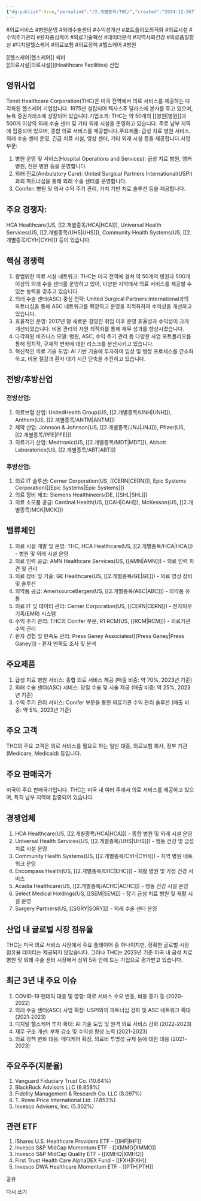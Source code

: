 ```yaml
---
{"dg-publish":true,"permalink":"/2.개별종목/THC/","created":"2024-12-26T22:20:35.045+09:00","updated":"2025-07-29T21:37:05.272+09:00"}
---
```


#의료서비스 #병원운영 #외래수술센터 #수익성개선 #포트폴리오최적화 #의료시설 #수익주기관리 #환자중심케어 #의료기술혁신 #데이터분석 #지역사회건강 #의료품질향상 #디지털헬스케어 #의료보험 #의료정책 #헬스케어 #병원 

[[헬스케어\|헬스케어]] 섹터  
[[의료시설\|의료시설]](Healthcare Facilities) 산업

## 영위사업

Tenet Healthcare Corporation(THC)은 미국 전역에서 의료 서비스를 제공하는 다각화된 헬스케어 기업입니다. 1975년 설립되어 텍사스주 달라스에 본사를 두고 있으며, 뉴욕 증권거래소에 상장되어 있습니다.기업소개: THC는 약 50개의 [[병원\|병원]]과 500개 이상의 외래 수술 센터 및 기타 외래 시설을 운영하고 있습니다. 주로 남부 지역에 집중되어 있으며, 종합 의료 서비스를 제공합니다.주요제품: 급성 치료 병원 서비스, 외래 수술 센터 운영, 긴급 치료 시설, 영상 센터, 기타 외래 시설 등을 제공합니다.사업부문:

1. 병원 운영 및 서비스(Hospital Operations and Services): 급성 치료 병원, 앵커 병원, 전문 병원 등을 운영합니다.
2. 외래 진료(Ambulatory Care): United Surgical Partners International(USPI)과의 파트너십을 통해 외래 수술 센터를 운영합니다.
3. Conifer: 병원 및 의사 수익 주기 관리, 가치 기반 치료 솔루션 등을 제공합니다.

## 주요 경쟁자: 

HCA Healthcare(US, [[2.개별종목/HCA\|HCA]]), Universal Health Services(US, [[2.개별종목/UHS\|UHS]]), Community Health Systems(US, [[2.개별종목/CYH\|CYH]]) 등이 있습니다.

## 핵심 경쟁력

1. 광범위한 의료 시설 네트워크: THC는 미국 전역에 걸쳐 약 50개의 병원과 500개 이상의 외래 수술 센터를 운영하고 있어, 다양한 지역에서 의료 서비스를 제공할 수 있는 능력을 갖추고 있습니다.
2. 외래 수술 센터(ASC) 중심 전략: United Surgical Partners International과의 파트너십을 통해 ASC 네트워크를 확장하고 운영을 최적화하여 수익성을 개선하고 있습니다.
3. 효율적인 운영: 2017년 말 새로운 경영진 취임 이후 운영 효율성과 수익성이 크게 개선되었습니다. 비용 관리와 자원 최적화를 통해 재무 성과를 향상시켰습니다.
4. 다각화된 비즈니스 모델: 병원, ASC, 수익 주기 관리 등 다양한 사업 포트폴리오를 통해 정치적, 규제적 변화에 대한 리스크를 분산시키고 있습니다.
5. 혁신적인 의료 기술 도입: AI 기반 기술에 투자하여 임상 및 행정 프로세스를 간소화하고, 비용 절감과 환자 대기 시간 단축을 추진하고 있습니다.

## 전방/후방산업

### 전방산업:

1. 의료보험 산업: UnitedHealth Group(US, [[2.개별종목/UNH\|UNH]]), Anthem(US, [[2.개별종목/ANTM\|ANTM]])
2. 제약 산업: Johnson & Johnson(US, [[2.개별종목/JNJ\|JNJ]]), Pfizer(US, [[2.개별종목/PFE\|PFE]])
3. 의료기기 산업: Medtronic(US, [[2.개별종목/MDT\|MDT]]), Abbott Laboratories(US, [[2.개별종목/ABT\|ABT]])

### 후방산업:

1. 의료 IT 솔루션: Cerner Corporation(US, [[CERN\|CERN]]), Epic Systems Corporation([[Epic Systems\|Epic Systems]])
2. 의료 장비 제조: Siemens Healthineers(DE, [[SHL\|SHL]])
3. 의료 소모품 공급: Cardinal Health(US, [[CAH\|CAH]]), McKesson(US, [[2.개별종목/MCK\|MCK]])

## 밸류체인

1. 의료 시설 개발 및 운영: THC, HCA Healthcare(US, [[2.개별종목/HCA\|HCA]]) - 병원 및 외래 시설 운영
2. 의료 인력 공급: AMN Healthcare Services(US, [[AMN\|AMN]]) - 의료 인력 파견 및 관리
3. 의료 장비 및 기술: GE Healthcare(US, [[2.개별종목/GE\|GE]]) - 의료 영상 장비 및 솔루션
4. 의약품 공급: AmerisourceBergen(US, [[2.개별종목/ABC\|ABC]]) - 의약품 유통
5. 의료 IT 및 데이터 관리: Cerner Corporation(US, [[CERN\|CERN]]) - 전자의무기록(EMR) 시스템
6. 수익 주기 관리: THC의 Conifer 부문, R1 RCM(US, [[RCM\|RCM]]) - 의료기관 수익 관리
7. 환자 경험 및 만족도 관리: Press Ganey Associates([[Press Ganey\|Press Ganey]]) - 환자 만족도 조사 및 분석

## 주요제품

1. 급성 치료 병원 서비스: 종합 의료 서비스 제공 (매출 비중: 약 70%, 2023년 기준)
2. 외래 수술 센터(ASC) 서비스: 당일 수술 및 시술 제공 (매출 비중: 약 25%, 2023년 기준)
3. 수익 주기 관리 서비스: Conifer 부문을 통한 의료기관 수익 관리 솔루션 (매출 비중: 약 5%, 2023년 기준)

## 주요 고객

THC의 주요 고객은 의료 서비스를 필요로 하는 일반 대중, 의료보험 회사, 정부 기관(Medicare, Medicaid) 등입니다.

## 주요 판매국가

미국이 주요 판매국가입니다. THC는 미국 내 여러 주에서 의료 서비스를 제공하고 있으며, 특히 남부 지역에 집중되어 있습니다.

## 경쟁업체

1. HCA Healthcare(US, [[2.개별종목/HCA\|HCA]]) - 종합 병원 및 외래 시설 운영
2. Universal Health Services(US, [[2.개별종목/UHS\|UHS]]) - 행동 건강 및 급성 치료 시설 운영
3. Community Health Systems(US, [[2.개별종목/CYH\|CYH]]) - 지역 병원 네트워크 운영
4. Encompass Health(US, [[2.개별종목/EHC\|EHC]]) - 재활 병원 및 가정 건강 서비스
5. Acadia Healthcare(US, [[2.개별종목/ACHC\|ACHC]]) - 행동 건강 시설 운영
6. Select Medical Holdings(US, [[SEM\|SEM]]) - 장기 급성 치료 병원 및 재활 시설 운영
7. Surgery Partners(US, [[SGRY\|SGRY]]) - 외래 수술 센터 운영

## 산업 내 글로벌 시장 점유율

THC는 미국 의료 서비스 시장에서 주요 플레이어 중 하나이지만, 정확한 글로벌 시장 점유율 데이터는 제공되지 않았습니다. 그러나 THC는 2023년 기준 미국 내 급성 치료 병원 및 외래 수술 센터 시장에서 상위 5위 안에 드는 기업으로 평가받고 있습니다.

## 최근 3년 내 주요 이슈

1. COVID-19 팬데믹 대응 및 영향: 의료 서비스 수요 변동, 비용 증가 등 (2020-2022)
2. 외래 수술 센터(ASC) 사업 확장: USPI와의 파트너십 강화 및 ASC 네트워크 확대 (2021-2023)
3. 디지털 헬스케어 투자 확대: AI 기술 도입 및 원격 의료 서비스 강화 (2022-2023)
4. 재무 구조 개선: 부채 감소 및 수익성 향상 노력 (2021-2023)
5. 의료 정책 변화 대응: 메디케어 확장, 의료비 투명성 규제 등에 대한 대응 (2021-2023)

## 주요주주(지분율)

1. Vanguard Fiduciary Trust Co. (10.64%)
2. BlackRock Advisors LLC (8.858%)
3. Fidelity Management & Research Co. LLC (8.097%)
4. T. Rowe Price International Ltd. (7.853%)
5. Invesco Advisers, Inc. (5.302%)

## 관련 ETF

1. iShares U.S. Healthcare Providers ETF - [[IHF\|IHF]]
2. Invesco S&P MidCap Momentum ETF - [[XMMO\|XMMO]]
3. Invesco S&P MidCap Quality ETF - [[XMHQ\|XMHQ]]
4. First Trust Health Care AlphaDEX Fund - [[FXH\|FXH]]
5. Invesco DWA Healthcare Momentum ETF - [[PTH\|PTH]]

공유

다시 쓰기
